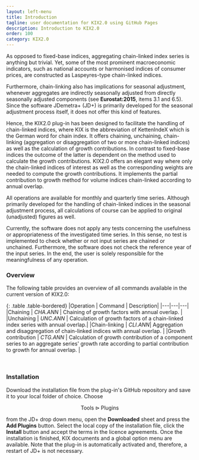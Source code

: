 ```yaml
---
layout: left-menu
title: Introduction
tagline: user documentation for KIX2.0 using GitHub Pages
description: Introduction to KIX2.0
order: 100
category: KIX2.0
---
```


As opposed to fixed-base indices, aggregating chain-linked index series is anything but trivial. Yet, some of the most prominent macroeconomic indicators, such as national accounts or harmonised indices of consumer prices, are constructed as Laspeyres-type chain-linked indices.

Furthermore, chain-linking also has implications for seasonal adjustment, whenever aggregates are indirectly seasonally adjusted from directly seasonally adjusted components (see **Eurostat:2015**, items 3.1 and 6.5). Since the software JDemetra+ (JD+) is primarily developed for the seasonal adjustment process itself, it does not offer this kind of features.

Hence, the KIX2.0 plug-in has been designed to facilitate the handling of chain-linked indices, where KIX is the abbreviation of KettenIndeX which is the German word for chain index. It offers chaining, unchaining, chain-linking (aggregation or disaggregation of two or more chain-linked indices) as well as the calculation of growth contributions. In contrast to fixed-base indices the outcome of the latter is dependent on the method used to calculate the growth contributions. KIX2.0 offers an elegant way where only the chain-linked indices of interest as well as the corresponding weights are needed to compute the growth contributions. It implements the partial contribution to growth method for volume indices chain-linked according to annual overlap.

All operations are available for monthly and quarterly time series. Although primarily developed for the handling of chain-linked indices in the seasonal adjustment process, all calculations of course can be applied to original (unadjusted) figures as well.

Currently, the software does not apply any tests concerning the usefulness or appropriateness of the investigated time series. In this sense, no test is implemented to check whether or not input series are chained or unchained. Furthermore, the software does not check the reference year of the input series. In the end, the user is solely responsible for the meaningfulness of any operation.

### Overview

The following table provides an overview of all commands available in the current version of KIX2.0:

{: .table .table-bordered}
|Operation | Command  | Description|
|---|---|---|
|Chaining | *CHA.ANN* | Chaining of growth factors with annual overlap. |
|Unchaining | *UNC.ANN* | Calculation of growth factors of a chain-linked index series with annual overlap.|
|Chain-linking | *CLI.ANN*| Aggregation and disaggregation of chain-linked indices with annual overlap. |
|Growth contribution | *CTG.ANN* | Calculation of growth contribution of a component series to an aggregate series' growth rate according to partial contribution to growth for annual overlap. | 

<br/>

### Installation

Download the installation file from the plug-in's GitHub repository and save it to your local folder of choice. Choose 

$$\text{Tools} \rhd \text{Plugins}$$

from the JD+ drop down menu, open the **Downloaded** sheet and press the **Add Plugins** button. Select the local copy of the installation file, click the **Install** button and accept the terms in the licence agreements. Once the installation is finished, KIX documents and a global option menu are available. Note that the plug-in is automatically activated and, therefore, a restart of JD+ is not necessary.
